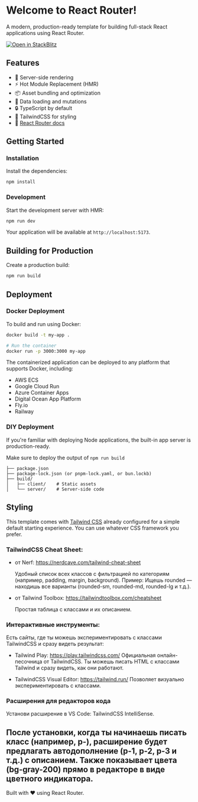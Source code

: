 # Welcome to React Router!

A modern, production-ready template for building full-stack React applications using React Router.

[![Open in StackBlitz](https://developer.stackblitz.com/img/open_in_stackblitz.svg)](https://stackblitz.com/github/remix-run/react-router-templates/tree/main/default)

## Features

- 🚀 Server-side rendering
- ⚡️ Hot Module Replacement (HMR)
- 📦 Asset bundling and optimization
- 🔄 Data loading and mutations
- 🔒 TypeScript by default
- 🎉 TailwindCSS for styling
- 📖 [React Router docs](https://reactrouter.com/)

## Getting Started

### Installation

Install the dependencies:

```bash
npm install
```

### Development

Start the development server with HMR:

```bash
npm run dev
```

Your application will be available at `http://localhost:5173`.

## Building for Production

Create a production build:

```bash
npm run build
```

## Deployment

### Docker Deployment

To build and run using Docker:

```bash
docker build -t my-app .

# Run the container
docker run -p 3000:3000 my-app
```

The containerized application can be deployed to any platform that supports Docker, including:

- AWS ECS
- Google Cloud Run
- Azure Container Apps
- Digital Ocean App Platform
- Fly.io
- Railway

### DIY Deployment

If you're familiar with deploying Node applications, the built-in app server is production-ready.

Make sure to deploy the output of `npm run build`

```
├── package.json
├── package-lock.json (or pnpm-lock.yaml, or bun.lockb)
├── build/
│   ├── client/    # Static assets
│   └── server/    # Server-side code
```

## Styling

This template comes with [Tailwind CSS](https://tailwindcss.com/) already configured for a simple default starting experience. You can use whatever CSS framework you prefer.

### TailwindCSS Cheat Sheet:

- от Nerf: 
https://nerdcave.com/tailwind-cheat-sheet

    Удобный список всех классов с фильтрацией по категориям (например, padding, margin, background).
Пример: Ищешь rounded — находишь все варианты (rounded-sm, rounded-md, rounded-lg и т.д.).

- от Tailwind Toolbox: https://tailwindtoolbox.com/cheatsheet

    Простая таблица с классами и их описанием.

### Интерактивные инструменты:

Есть сайты, где ты можешь экспериментировать с классами TailwindCSS и сразу видеть результат:

- Tailwind Play: https://play.tailwindcss.com/
Официальная онлайн-песочница от TailwindCSS. Ты можешь писать HTML с классами Tailwind и сразу видеть, как они работают.

- TailwindCSS Visual Editor: https://tailwind.run/
    Позволяет визуально экспериментировать с классами.

### Расширения для редакторов кода

Установи расширение в VS Code: TailwindCSS IntelliSense.

После установки, когда ты начинаешь писать класс (например, p-), расширение будет предлагать автодополнение (p-1, p-2, p-3 и т.д.) с описанием.
Также показывает цвета (bg-gray-200) прямо в редакторе в виде цветного индикатора.
---

Built with ❤️ using React Router.
